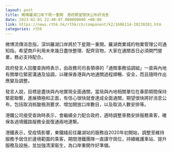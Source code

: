 ```yaml
---
layout: post
title: 網傳羅湖口岸下周一重開　港府期望很快公布好消息
date: 2023-02-01 22:40:07.000000000 +08:00
link: https://news.rthk.hk/rthk/ch/component/k2/1686114-20230201.htm
categories: rthk
---
```


微博流傳消息指，深圳羅湖口岸將於下星期一重開。羅湖商業城的物業管理公司通知指，希望商戶利用未來幾日盡快整理、配齊貨物，大家在通關首日必須開門營業，務必支持配合。

政府發言人回覆查詢時表示，由政務司司長領導的「通關事務協調組」一直與內地有關單位緊密溝通及協調，以確保香港與內地通關過程順暢、安全，而且隨時作出應變及調整。

發言人說，目標是盡快與內地實現全面通關，當局與內地相關單位在春節期間保持緊密聯繫，進展積極和正面，有信心很快就會達成全面通關，期望很快將好消息公布，包括取消核酸檢測要求、增加開放口岸數目，以及取消人數安排等。

港鐵公司接受查詢時表示，會繼續全力配合政府，適時調整車務安排服務乘客，確保各過境鐵路服務全面復通兩地連繫。

港鐵表示，受疫情影響，東鐵綫前往羅湖站的服務自2020年初開始，調整至維持服務予居住於邊境範圍的乘客，期間港鐵團隊一直謹守崗位，持續維護車站、提升服務及設施，並加強清潔衞生，為口岸重開作好準備。
